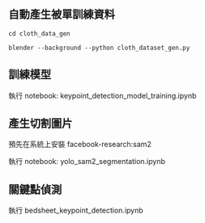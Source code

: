 ## 自動產生被單訓練資料

`cd cloth_data_gen`

`blender --background --python cloth_dataset_gen.py`

## 訓練模型

執行 notebook: keypoint_detection_model_training.ipynb

## 產生切割圖片

預先在系統上安裝 facebook-research:sam2

執行 notebook: yolo_sam2_segmentation.ipynb

## 關鍵點偵測

執行 bedsheet_keypoint_detection.ipynb